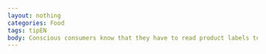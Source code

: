 ```yaml
---
layout: nothing
categories: Food
tags: tipEN
body: Conscious consumers know that they have to read product labels to make the right purchasing decisions. It will be easier to choose the right product that meets your expectations and needs if you have a basic knowledge of the marks and contents that can be found on product labels.
---
```

